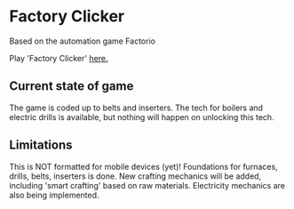 # Factory Clicker
Based on the automation game Factorio

Play 'Factory Clicker' [here.](https://applewell.xyz/factory_clicker/)

## Current state of game
The game is coded up to belts and inserters. The tech for boilers and electric drills is available, but nothing will happen on unlocking this tech.

## Limitations

This is NOT formatted for mobile devices (yet)!
Foundations for furnaces, drills, belts, inserters is done. New crafting mechanics will be added, including 'smart crafting' based on raw materials. Electricity mechanics are also being implemented.
